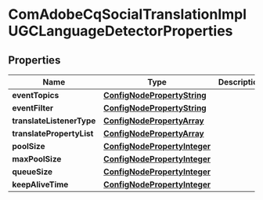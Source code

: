 
# ComAdobeCqSocialTranslationImplUGCLanguageDetectorProperties

## Properties
Name | Type | Description | Notes
------------ | ------------- | ------------- | -------------
**eventTopics** | [**ConfigNodePropertyString**](ConfigNodePropertyString.md) |  |  [optional]
**eventFilter** | [**ConfigNodePropertyString**](ConfigNodePropertyString.md) |  |  [optional]
**translateListenerType** | [**ConfigNodePropertyArray**](ConfigNodePropertyArray.md) |  |  [optional]
**translatePropertyList** | [**ConfigNodePropertyArray**](ConfigNodePropertyArray.md) |  |  [optional]
**poolSize** | [**ConfigNodePropertyInteger**](ConfigNodePropertyInteger.md) |  |  [optional]
**maxPoolSize** | [**ConfigNodePropertyInteger**](ConfigNodePropertyInteger.md) |  |  [optional]
**queueSize** | [**ConfigNodePropertyInteger**](ConfigNodePropertyInteger.md) |  |  [optional]
**keepAliveTime** | [**ConfigNodePropertyInteger**](ConfigNodePropertyInteger.md) |  |  [optional]



